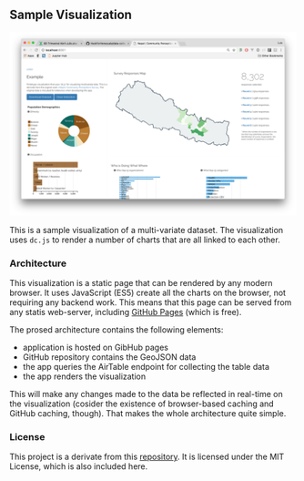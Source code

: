 ## Sample Visualization

![thumbnail](thumbnail.png "Screengrab")

This is a sample visualization of a multi-variate dataset. The visualization uses `dc.js` to render a number of charts that are all linked to each other.

### Architecture
This visualization is a static page that can be rendered by any modern browser. It uses JavaScript (ES5) create all the charts on the browser, not requiring any backend work. This means that this page can be served from any statis web-server, including [GitHub Pages](https://pages.github.com/) (which is free).

The prosed architecture contains the following elements:

* application is hosted on GibHub pages
* GitHub repository contains the GeoJSON data
* the app queries the AirTable endpoint for collecting the table data
* the app renders the visualization

This will make any changes made to the data be reflected in real-time on the visualization (cosider the existence of browser-based caching and GitHub caching, though). That makes the whole architecture quite simple.

### License
This project is a derivate from this [repository](https://github.com/luiscape/hdxviz-nepal-community-survey). It is licensed under the MIT License, which is also included here.
